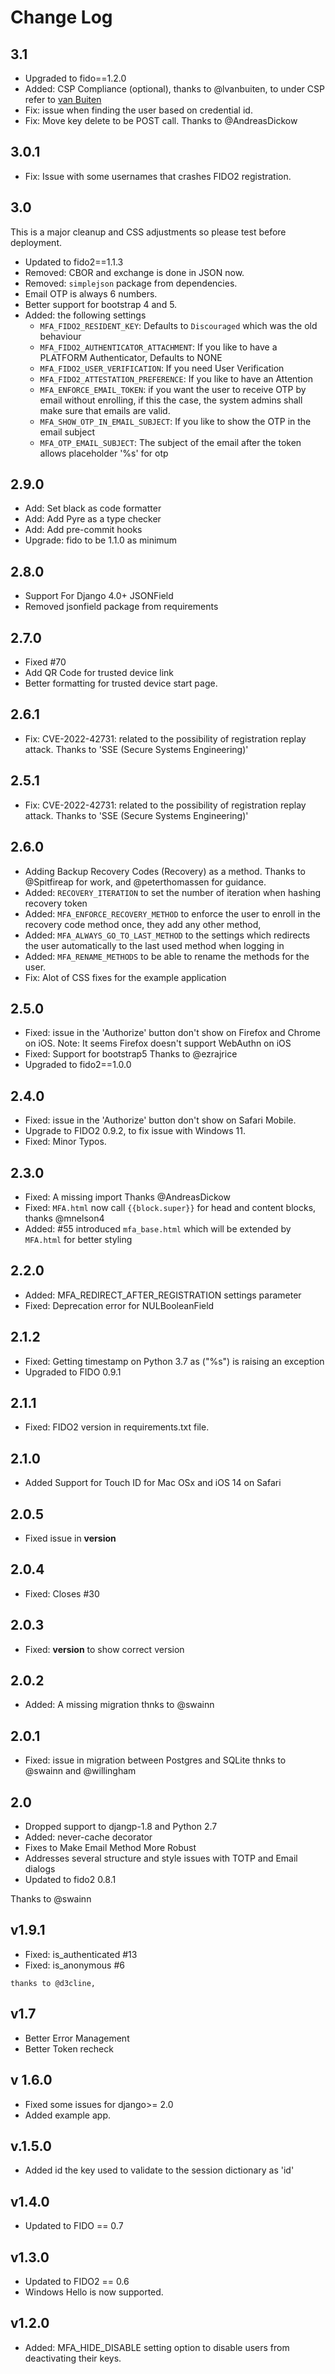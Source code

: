 # Change Log

## 3.1

* Upgraded to fido==1.2.0
* Added: CSP Compliance (optional), thanks to @lvanbuiten, to under CSP refer to [van Buiten](https://github.com/mkalioby/django-mfa2/pull/93#issuecomment-2847112870)
* Fix: issue when finding the user based on credential id.
* Fix: Move key delete to be POST call. Thanks to @AndreasDickow

## 3.0.1

* Fix: Issue with some usernames that crashes FIDO2 registration.

## 3.0

This is a major cleanup and CSS adjustments so please test before deployment.

* Updated to fido2==1.1.3
* Removed: CBOR and exchange is done in JSON now.
* Removed: `simplejson` package from dependencies.
* Email OTP is always 6 numbers.
* Better support for bootstrap 4 and 5.
* Added: the following settings
  * `MFA_FIDO2_RESIDENT_KEY`: Defaults to `Discouraged` which was the old behaviour
  * `MFA_FIDO2_AUTHENTICATOR_ATTACHMENT`: If you like to have a PLATFORM Authenticator, Defaults to NONE
  * `MFA_FIDO2_USER_VERIFICATION`:  If you need User Verification
  * `MFA_FIDO2_ATTESTATION_PREFERENCE`: If you like to have an Attention
  * `MFA_ENFORCE_EMAIL_TOKEN`: if you want the user to receive OTP by email without enrolling, if this the case, the system admins shall make sure that emails are valid.
  * `MFA_SHOW_OTP_IN_EMAIL_SUBJECT`: If you like to show the OTP in the email subject
  * `MFA_OTP_EMAIL_SUBJECT`: The subject of the email after the token allows placeholder '%s' for otp

## 2.9.0
* Add: Set black as code formatter
* Add: Add Pyre as a type checker
* Add: Add pre-commit hooks
* Upgrade: fido to be 1.1.0 as minimum

## 2.8.0
* Support For Django 4.0+ JSONField
* Removed jsonfield package from requirements

## 2.7.0 
* Fixed #70
* Add QR Code for trusted device link
* Better formatting for trusted device start page.

## 2.6.1
* Fix: CVE-2022-42731: related to the possibility of registration replay attack.
  Thanks to 'SSE (Secure Systems Engineering)'

## 2.5.1
* Fix: CVE-2022-42731: related to the possibility of registration replay attack.
  Thanks to 'SSE (Secure Systems Engineering)' 

## 2.6.0
   * Adding Backup Recovery Codes (Recovery) as a method.
     Thanks to @Spitfireap for work, and  @peterthomassen for guidance.
   * Added: `RECOVERY_ITERATION` to set the number of iteration when hashing recovery token
   * Added: `MFA_ENFORCE_RECOVERY_METHOD` to enforce the user to enroll in the recovery code method once, they add any other method,
   * Added: `MFA_ALWAYS_GO_TO_LAST_METHOD` to the settings which redirects the user automatically to the last used method when logging in
   * Added: `MFA_RENAME_METHODS` to be able to rename the methods for the user.
   * Fix: Alot of CSS fixes for the example application

## 2.5.0

   * Fixed: issue in the 'Authorize' button don't show on Firefox and Chrome on iOS.
     Note: It seems Firefox doesn't support WebAuthn on iOS
   * Fixed: Support for bootstrap5
     Thanks to @ezrajrice
   * Upgraded to fido2==1.0.0
  
## 2.4.0

   * Fixed: issue in the 'Authorize' button don't show on Safari Mobile.
   * Upgrade to FIDO2 0.9.2, to fix issue with Windows 11.
   * Fixed: Minor Typos.


## 2.3.0
   * Fixed: A missing import Thanks @AndreasDickow
   * Fixed: `MFA.html` now call `{{block.super}}` for head and content blocks, thanks @mnelson4
   * Added: #55 introduced `mfa_base.html` which will be extended by `MFA.html` for better styling 

## 2.2.0
   * Added: MFA_REDIRECT_AFTER_REGISTRATION settings parameter
   * Fixed: Deprecation error for NULBooleanField

## 2.1.2
  * Fixed: Getting timestamp on Python 3.7 as ("%s") is raising an exception
  * Upgraded to FIDO 0.9.1


## 2.1.1
  * Fixed: FIDO2 version in requirements.txt file.
  
## 2.1.0
   * Added Support for Touch ID for Mac OSx and iOS 14 on Safari

## 2.0.5
  * Fixed issue in __version__

## 2.0.4
   * Fixed: Closes #30


## 2.0.3
  * Fixed: __version__ to show correct version

## 2.0.2
  * Added: A missing migration 
    thnks to @swainn

## 2.0.1
  * Fixed: issue in migration between Postgres and SQLite
    thnks to @swainn and @willingham 

## 2.0
  * Dropped support to djangp-1.8 and Python 2.7
  * Added: never-cache decorator
  * Fixes to Make Email Method More Robust 
  * Addresses several structure and style issues with TOTP and Email dialogs
  * Updated to fido2 0.8.1
    
Thanks to @swainn

## v1.9.1
   * Fixed: is_authenticated #13
   * Fixed: is_anonymous #6
    
    thanks to @d3cline,  

## v1.7
  * Better Error Management
  * Better Token recheck
## v 1.6.0
  * Fixed some issues for django>= 2.0
  * Added example app.

## v.1.5.0
  * Added id the key used to validate to the session dictionary as 'id'
## v1.4.0
  * Updated to FIDO == 0.7

## v1.3.0
  * Updated to FIDO2 == 0.6
  * Windows Hello is now supported.

## v1.2.0
 * Added:  MFA_HIDE_DISABLE setting option to disable users from deactivating their keys.
